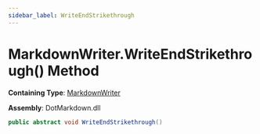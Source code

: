 ```yaml
---
sidebar_label: WriteEndStrikethrough
---
```


# MarkdownWriter\.WriteEndStrikethrough\(\) Method

**Containing Type**: [MarkdownWriter](../index.md)

**Assembly**: DotMarkdown\.dll

```csharp
public abstract void WriteEndStrikethrough()
```

